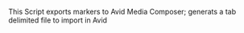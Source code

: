 This Script exports markers to Avid Media Composer;
generats a tab delimited file to import in Avid
